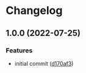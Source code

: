 # Changelog

## 1.0.0 (2022-07-25)


### Features

* initial commit ([d170af3](https://github.com/0xshortcake/mylib/commit/d170af31d898886ffe057927181229c0f7dce1de))

